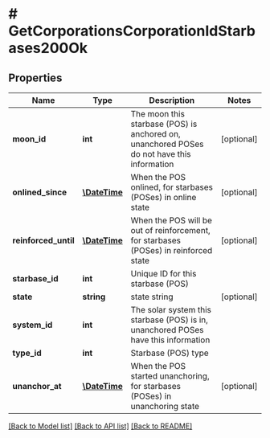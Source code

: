 # # GetCorporationsCorporationIdStarbases200Ok

## Properties

Name | Type | Description | Notes
------------ | ------------- | ------------- | -------------
**moon_id** | **int** | The moon this starbase (POS) is anchored on, unanchored POSes do not have this information | [optional] 
**onlined_since** | [**\DateTime**](\DateTime.md) | When the POS onlined, for starbases (POSes) in online state | [optional] 
**reinforced_until** | [**\DateTime**](\DateTime.md) | When the POS will be out of reinforcement, for starbases (POSes) in reinforced state | [optional] 
**starbase_id** | **int** | Unique ID for this starbase (POS) | 
**state** | **string** | state string | [optional] 
**system_id** | **int** | The solar system this starbase (POS) is in, unanchored POSes have this information | 
**type_id** | **int** | Starbase (POS) type | 
**unanchor_at** | [**\DateTime**](\DateTime.md) | When the POS started unanchoring, for starbases (POSes) in unanchoring state | [optional] 

[[Back to Model list]](../../README.md#documentation-for-models) [[Back to API list]](../../README.md#documentation-for-api-endpoints) [[Back to README]](../../README.md)


